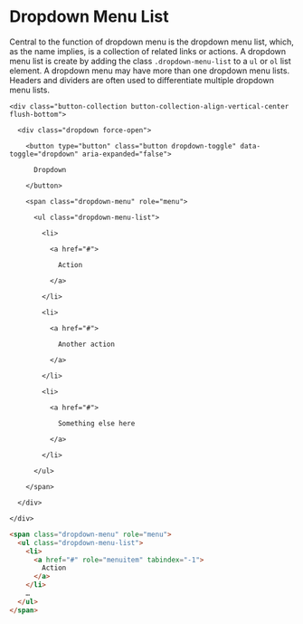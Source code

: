 # Dropdown Menu List

Central to the function of dropdown menu is the dropdown menu list, which, as the name implies, is a collection of related links or actions. A dropdown menu list is create by adding the class `.dropdown-menu-list` to a `ul` or `ol` list element. A dropdown menu may have more than one dropdown menu lists. Headers and dividers are often used to differentiate multiple dropdown menu lists.

<div class="panel flush-bottom">

  <div class="panel-cell">

    <div class="button-collection button-collection-align-vertical-center flush-bottom">

      <div class="dropdown force-open">

        <button type="button" class="button dropdown-toggle" data-toggle="dropdown" aria-expanded="false">

          Dropdown

        </button>

        <span class="dropdown-menu" role="menu">

          <ul class="dropdown-menu-list">

            <li>

              <a href="#">

                Action

              </a>

            </li>

            <li>

              <a href="#">

                Another action

              </a>

            </li>

            <li>

              <a href="#">

                Something else here

              </a>

            </li>

          </ul>

        </span>

      </div>

    </div>

  </div>

  <div class="panel-cell panel-cell-light panel-cell-code-block" markdown="1">

```html
<span class="dropdown-menu" role="menu">
  <ul class="dropdown-menu-list">
    <li>
      <a href="#" role="menuitem" tabindex="-1">
        Action
      </a>
    </li>
    …
  </ul>
</span>
```

  </div>

</div>
